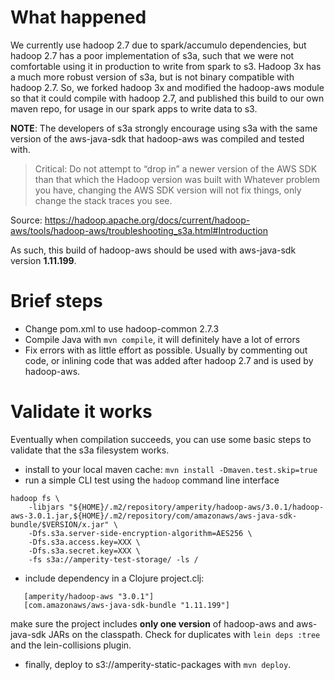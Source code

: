 # What happened

We currently use hadoop 2.7 due to spark/accumulo dependencies, but hadoop 2.7
has a poor implementation of s3a, such that we were not comfortable using it in
production to write from spark to s3. Hadoop 3x has a much more robust version
of s3a, but is not binary compatible with hadoop 2.7. So, we forked hadoop 3x
and modified the hadoop-aws module so that it could compile with hadoop 2.7,
and published this build to our own maven repo, for usage in our spark apps to
write data to s3.

**NOTE**: The developers of s3a strongly encourage using s3a with the same
version of the aws-java-sdk that hadoop-aws was compiled and tested with.

> Critical: Do not attempt to “drop in” a newer version of the AWS SDK than
> that which the Hadoop version was built with Whatever problem you have,
> changing the AWS SDK version will not fix things, only change the stack
> traces you see.

Source: <https://hadoop.apache.org/docs/current/hadoop-aws/tools/hadoop-aws/troubleshooting_s3a.html#Introduction>

As such, this build of hadoop-aws should be used with aws-java-sdk version **1.11.199**.


# Brief steps

* Change pom.xml to use hadoop-common 2.7.3
* Compile Java with `mvn compile`, it will definitely have a lot of errors
* Fix errors with as little effort as possible. Usually by commenting out code,
  or inlining code that was added after hadoop 2.7 and is used by hadoop-aws.

# Validate it works

Eventually when compilation succeeds, you can use some basic steps to validate that the s3a filesystem works.

* install to your local maven cache: `mvn install -Dmaven.test.skip=true`
* run a simple CLI test using the `hadoop` command line interface
```shell
hadoop fs \
    -libjars "${HOME}/.m2/repository/amperity/hadoop-aws/3.0.1/hadoop-aws-3.0.1.jar,${HOME}/.m2/repository/com/amazonaws/aws-java-sdk-bundle/$VERSION/x.jar" \
    -Dfs.s3a.server-side-encryption-algorithm=AES256 \
    -Dfs.s3a.access.key=XXX \
    -Dfs.s3a.secret.key=XXX \
    -fs s3a://amperity-test-storage/ -ls /
```
* include dependency in a Clojure project.clj:
```
   [amperity/hadoop-aws "3.0.1"]
   [com.amazonaws/aws-java-sdk-bundle "1.11.199"]
```
  make sure the project includes **only one version** of hadoop-aws and
  aws-java-sdk JARs on the classpath. Check for duplicates with `lein deps
  :tree` and the lein-collisions plugin.
* finally, deploy to s3://amperity-static-packages with `mvn deploy`.
